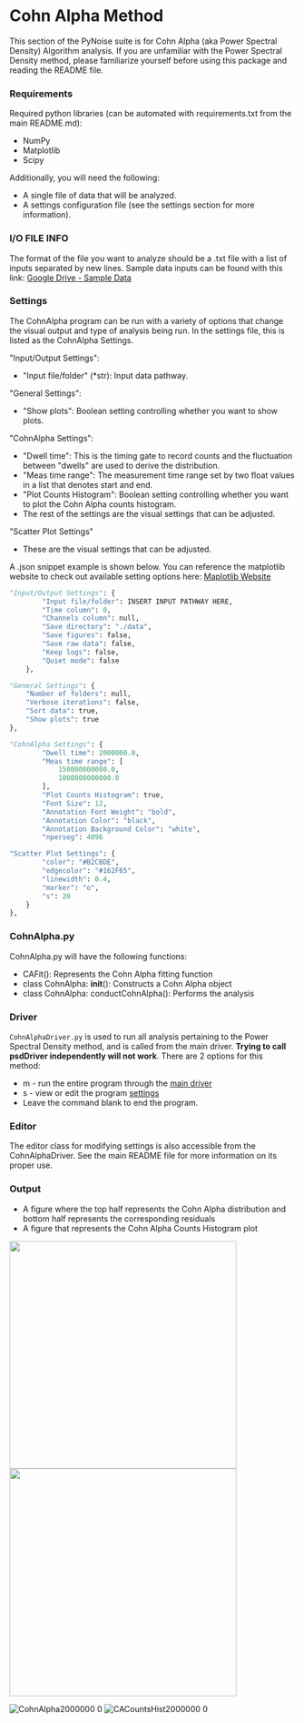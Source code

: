 # Cohn Alpha Method

This section of the PyNoise suite is for Cohn Alpha (aka Power Spectral Density) Algorithm analysis. If you are unfamiliar with the Power Spectral Density method, please familiarize yourself before using this package and reading the README file.


### **Requirements**
Required python libraries (can be automated with requirements.txt from the main README.md):  
* NumPy   
* Matplotlib   
* Scipy

Additionally, you will need the following:
* A single file of data that will be analyzed.
* A settings configuration file (see the settings section for more information).


### **I/O FILE INFO**

The format of the file you want to analyze should be a .txt file with a list of inputs separated by new lines. Sample data inputs can be found with this link: [Google Drive - Sample Data](https://drive.google.com/drive/folders/1jEswA6AqeNLgGJW6iXs1Ti7XEXad9D0w)


### **Settings**
The CohnAlpha program can be run with a variety of options that change the visual output and type of analysis being run. In the settings file, this is listed as the CohnAlpha Settings. 

"Input/Output Settings": 
* "Input file/folder" (*str): Input data pathway.

"General Settings":
* "Show plots": Boolean setting controlling whether you want to show plots.

"CohnAlpha Settings":
* "Dwell time": This is the timing gate to record counts and the fluctuation between "dwells" are used to derive the distribution.
* "Meas time range": The measurement time range set by two float values in a list that denotes start and end.
* "Plot Counts Histogram": Boolean setting controlling whether you want to plot the Cohn Alpha counts histogram.
* The rest of the settings are the visual settings that can be adjusted.

"Scatter Plot Settings"
* These are the visual settings that can be adjusted.

A .json snippet example is shown below. You can reference the matplotlib website to check out available setting options here: [Maplotlib Website](https://matplotlib.org/stable/api/pyplot_summary.html)

```python
"Input/Output Settings": {
        "Input file/folder": INSERT INPUT PATHWAY HERE,
        "Time column": 0,
        "Channels column": null,
        "Save directory": "./data",
        "Save figures": false,
        "Save raw data": false,
        "Keep logs": false,
        "Quiet mode": false
    },

"General Settings": {
    "Number of folders": null,
    "Verbose iterations": false,
    "Sort data": true,
    "Show plots": true
},

"CohnAlpha Settings": {
        "Dwell time": 2000000.0,
        "Meas time range": [
            150000000000.0,
            1000000000000.0
        ],
        "Plot Counts Histogram": true,
        "Font Size": 12,
        "Annotation Font Weight": "bold",
        "Annotation Color": "black",
        "Annotation Background Color": "white",
        "nperseg": 4096

"Scatter Plot Settings": {
        "color": "#B2CBDE",
        "edgecolor": "#162F65",
        "linewidth": 0.4,
        "marker": "o",
        "s": 20
    }
},
```


### **CohnAlpha.py**
CohnAlpha.py will have the following functions:
* CAFit(): Represents the Cohn Alpha fitting function
* class CohnAlpha: __init__(): Constructs a Cohn Alpha object
* class CohnAlpha: conductCohnAlpha(): Performs the analysis



### **Driver**
```CohnAlphaDriver.py``` is used to run all analysis pertaining to the Power Spectral Density method, and is called from the main driver. **Trying to call psdDriver independently will not work**. 
There are 2 options for this method:  
* m - run the entire program through the [main driver](#main)
* s - view or edit the program [settings](#settings-configurations)
* Leave the command blank to end the program.


### **Editor**
The editor class for modifying settings is also accessible from the CohnAlphaDriver. See the main README file for more information on its proper use.


### **Output**
- A figure where the top half represents the Cohn Alpha distribution and bottom half represents the corresponding residuals
- A figure that represents the Cohn Alpha Counts Histogram plot

<img src="./CohnAlpha2000000.0.png" width="400" >
<img src="./CACountsHist2000000.0.png" width="400" >





![CohnAlpha2000000 0](https://github.com/Umich-DNNG/pynoise/assets/90876107/f65da224-49e0-4b89-9c43-ffebd9bcd565)
![CACountsHist2000000 0](https://github.com/Umich-DNNG/pynoise/assets/90876107/b8536e43-9d1f-4153-9ede-1ddc1a342bfa)



